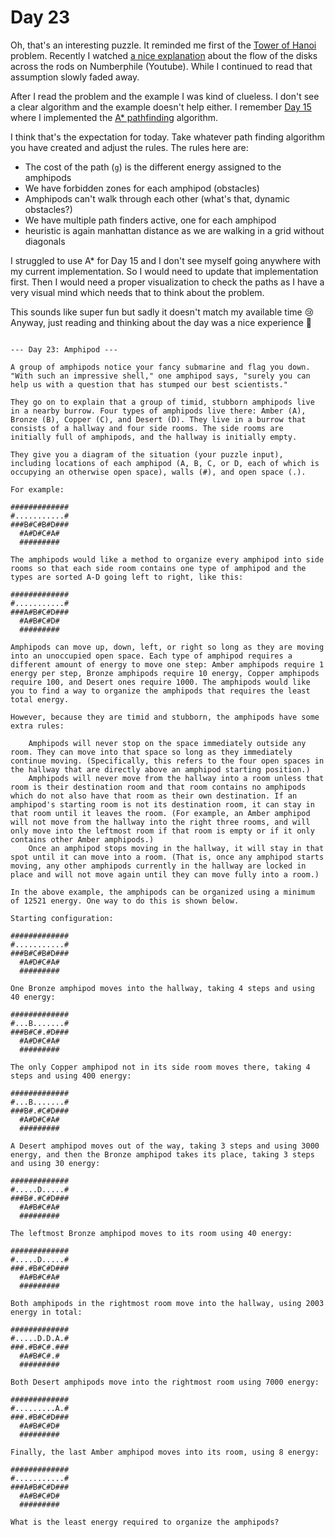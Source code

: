 # Day 23
Oh, that's an interesting puzzle. It reminded me first of the [Tower of Hanoi](https://en.wikipedia.org/wiki/Tower_of_Hanoi) problem. Recently I watched [a nice explanation](https://www.youtube.com/watch?v=PGuRmqpr6Oo) about the flow of the disks across the rods on Numberphile (Youtube). While I continued to read that assumption slowly faded away.

After I read the problem and the example I was kind of clueless. I don't see a clear algorithm and the example doesn't help either. I remember [Day 15](../day15/) where I implemented the [A* pathfinding](https://en.wikipedia.org/wiki/A*_search_algorithm) algorithm.

I think that's the expectation for today. Take whatever path finding algorithm you have created and adjust the rules. The rules here are:

+ The cost of the path (`g`) is the different energy assigned to the amphipods
+ We have forbidden zones for each amphipod (obstacles)
+ Amphipods can't walk through each other (what's that, dynamic obstacles?)
+ We have multiple path finders active, one for each amphipod
+ heuristic is again manhattan distance as we are walking in a grid without diagonals

I struggled to use A* for Day 15 and I don't see myself going anywhere with my current implementation. So I would need to update that implementation first.
Then I would need a proper visualization to check the paths as I have a very visual mind which needs that to think about the problem. 

This sounds like super fun but sadly it doesn't match my available time 😢
Anyway, just reading and thinking about the day was a nice experience 🙌

```

--- Day 23: Amphipod ---

A group of amphipods notice your fancy submarine and flag you down. "With such an impressive shell," one amphipod says, "surely you can help us with a question that has stumped our best scientists."

They go on to explain that a group of timid, stubborn amphipods live in a nearby burrow. Four types of amphipods live there: Amber (A), Bronze (B), Copper (C), and Desert (D). They live in a burrow that consists of a hallway and four side rooms. The side rooms are initially full of amphipods, and the hallway is initially empty.

They give you a diagram of the situation (your puzzle input), including locations of each amphipod (A, B, C, or D, each of which is occupying an otherwise open space), walls (#), and open space (.).

For example:

#############
#...........#
###B#C#B#D###
  #A#D#C#A#
  #########

The amphipods would like a method to organize every amphipod into side rooms so that each side room contains one type of amphipod and the types are sorted A-D going left to right, like this:

#############
#...........#
###A#B#C#D###
  #A#B#C#D#
  #########

Amphipods can move up, down, left, or right so long as they are moving into an unoccupied open space. Each type of amphipod requires a different amount of energy to move one step: Amber amphipods require 1 energy per step, Bronze amphipods require 10 energy, Copper amphipods require 100, and Desert ones require 1000. The amphipods would like you to find a way to organize the amphipods that requires the least total energy.

However, because they are timid and stubborn, the amphipods have some extra rules:

    Amphipods will never stop on the space immediately outside any room. They can move into that space so long as they immediately continue moving. (Specifically, this refers to the four open spaces in the hallway that are directly above an amphipod starting position.)
    Amphipods will never move from the hallway into a room unless that room is their destination room and that room contains no amphipods which do not also have that room as their own destination. If an amphipod's starting room is not its destination room, it can stay in that room until it leaves the room. (For example, an Amber amphipod will not move from the hallway into the right three rooms, and will only move into the leftmost room if that room is empty or if it only contains other Amber amphipods.)
    Once an amphipod stops moving in the hallway, it will stay in that spot until it can move into a room. (That is, once any amphipod starts moving, any other amphipods currently in the hallway are locked in place and will not move again until they can move fully into a room.)

In the above example, the amphipods can be organized using a minimum of 12521 energy. One way to do this is shown below.

Starting configuration:

#############
#...........#
###B#C#B#D###
  #A#D#C#A#
  #########

One Bronze amphipod moves into the hallway, taking 4 steps and using 40 energy:

#############
#...B.......#
###B#C#.#D###
  #A#D#C#A#
  #########

The only Copper amphipod not in its side room moves there, taking 4 steps and using 400 energy:

#############
#...B.......#
###B#.#C#D###
  #A#D#C#A#
  #########

A Desert amphipod moves out of the way, taking 3 steps and using 3000 energy, and then the Bronze amphipod takes its place, taking 3 steps and using 30 energy:

#############
#.....D.....#
###B#.#C#D###
  #A#B#C#A#
  #########

The leftmost Bronze amphipod moves to its room using 40 energy:

#############
#.....D.....#
###.#B#C#D###
  #A#B#C#A#
  #########

Both amphipods in the rightmost room move into the hallway, using 2003 energy in total:

#############
#.....D.D.A.#
###.#B#C#.###
  #A#B#C#.#
  #########

Both Desert amphipods move into the rightmost room using 7000 energy:

#############
#.........A.#
###.#B#C#D###
  #A#B#C#D#
  #########

Finally, the last Amber amphipod moves into its room, using 8 energy:

#############
#...........#
###A#B#C#D###
  #A#B#C#D#
  #########

What is the least energy required to organize the amphipods?


```
